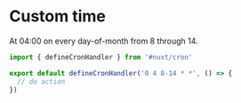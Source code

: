 # Custom time

At 04:00 on every day-of-month from 8 through 14.

```ts [server/cron/job.ts]
import { defineCronHandler } from '#nuxt/cron'

export default defineCronHandler('0 4 8-14 * *', () => {
  // do action
})
```
